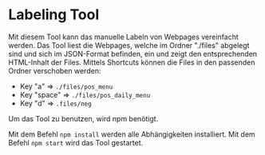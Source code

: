 # Labeling Tool
Mit diesem Tool kann das manuelle Labeln von Webpages vereinfacht werden.
Das Tool liest die Webpages, welche im Ordner "./files" abgelegt sind und sich im JSON-Format befinden, ein
und zeigt den entsprechenden HTML-Inhalt der Files.
Mittels Shortcuts können die Files in den passenden Ordner verschoben werden:
- Key "a" => `./files/pos_menu`
- Key "space" => `./files/pos_daily_menu`
- Key "d" => `.files/neg`

Um das Tool zu benutzen, wird npm benötigt.

Mit dem Befehl `npm install` werden alle Abhängigkeiten installiert.
Mit dem Befehl `npm start` wird das Tool gestartet.